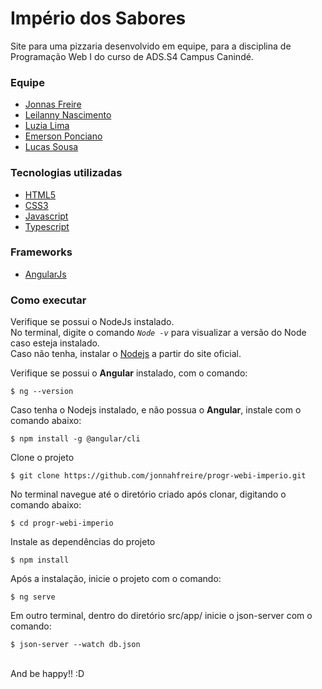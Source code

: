 # Império dos Sabores

Site para uma pizzaria desenvolvido em equipe, para a disciplina de Programação Web I do curso de ADS.S4 Campus Canindé.

### Equipe

- [Jonnas Freire](https://github.com/jonnahfreire)
- [Leilanny Nascimento](https://github.com/Leilanny-nas)
- [Luzia Lima](https://github.com/luzialimadev )
- [Emerson Ponciano](https://github.com/EmersonPonciano)
- [Lucas Sousa](https://github.com/Luc5433s)


### Tecnologias utilizadas

- [HTML5](https://www.w3schools.com/html/)
- [CSS3](https://www.w3schools.com/css/default.asp)
- [Javascript](https://www.javascript.com/)
- [Typescript](https://www.typescriptlang.org/)

### Frameworks

- [AngularJs](https://angular.io)

### Como executar

Verifique se possui o NodeJs instalado.<br>
No terminal, digite o comando <code>*Node -v*</code> para visualizar a versão do Node caso esteja instalado.<br>
Caso não tenha, instalar o [Nodejs](https://nodejs.org) a partir do site oficial.

Verifique se possui o **Angular** instalado, com o comando:
```
$ ng --version
```
Caso tenha o Nodejs instalado, e não possua o **Angular**, instale com o comando abaixo:
```
$ npm install -g @angular/cli
```

Clone o projeto
```
$ git clone https://github.com/jonnahfreire/progr-webi-imperio.git
```

No terminal navegue até o diretório criado após clonar, digitando o comando abaixo:
```
$ cd progr-webi-imperio
```

Instale as dependências do projeto
```
$ npm install
```

Após a instalação, inicie o projeto com o comando:
```
$ ng serve
```

Em outro terminal, dentro do diretório src/app/ inicie o json-server com o comando:
```
$ json-server --watch db.json
```
<br>
And be happy!! :D